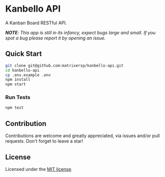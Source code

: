 # Kanbello API

A Kanban Board RESTful API.

*__NOTE__: This app is still in its infancy, expect bugs large and small. If you spot a bug please report it by opening an issue.*

## Quick Start

```sh
git clone git@github.com:matrixersp/kanbello-api.git
cd kanbello-api
cp .env.example .env
npm install
npm start
```

### Run Tests

```sh
npm test
```

## Contribution

Contributions are welcome and greatly appreciated, via issues and/or pull requests. Don't forget to leave a star!

## License

Licensed under the [MIT license](https://github.com/matrixersp/kanbello-api/blob/master/LICENSE).